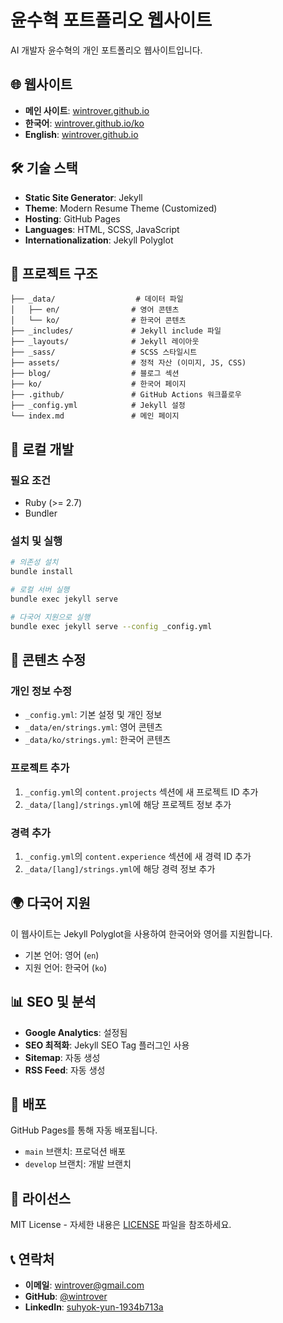 # 윤수혁 포트폴리오 웹사이트

AI 개발자 윤수혁의 개인 포트폴리오 웹사이트입니다.

## 🌐 웹사이트

- **메인 사이트**: [wintrover.github.io](https://wintrover.github.io)
- **한국어**: [wintrover.github.io/ko](https://wintrover.github.io/ko)
- **English**: [wintrover.github.io](https://wintrover.github.io)

## 🛠 기술 스택

- **Static Site Generator**: Jekyll
- **Theme**: Modern Resume Theme (Customized)
- **Hosting**: GitHub Pages
- **Languages**: HTML, SCSS, JavaScript
- **Internationalization**: Jekyll Polyglot

## 📁 프로젝트 구조

```
├── _data/                  # 데이터 파일
│   ├── en/                # 영어 콘텐츠
│   └── ko/                # 한국어 콘텐츠
├── _includes/             # Jekyll include 파일
├── _layouts/              # Jekyll 레이아웃
├── _sass/                 # SCSS 스타일시트
├── assets/                # 정적 자산 (이미지, JS, CSS)
├── blog/                  # 블로그 섹션
├── ko/                    # 한국어 페이지
├── .github/               # GitHub Actions 워크플로우
├── _config.yml            # Jekyll 설정
└── index.md               # 메인 페이지
```

## 🚀 로컬 개발

### 필요 조건
- Ruby (>= 2.7)
- Bundler

### 설치 및 실행
```bash
# 의존성 설치
bundle install

# 로컬 서버 실행
bundle exec jekyll serve

# 다국어 지원으로 실행
bundle exec jekyll serve --config _config.yml
```

## 📝 콘텐츠 수정

### 개인 정보 수정
- `_config.yml`: 기본 설정 및 개인 정보
- `_data/en/strings.yml`: 영어 콘텐츠
- `_data/ko/strings.yml`: 한국어 콘텐츠

### 프로젝트 추가
1. `_config.yml`의 `content.projects` 섹션에 새 프로젝트 ID 추가
2. `_data/[lang]/strings.yml`에 해당 프로젝트 정보 추가

### 경력 추가
1. `_config.yml`의 `content.experience` 섹션에 새 경력 ID 추가
2. `_data/[lang]/strings.yml`에 해당 경력 정보 추가

## 🌍 다국어 지원

이 웹사이트는 Jekyll Polyglot을 사용하여 한국어와 영어를 지원합니다.

- 기본 언어: 영어 (`en`)
- 지원 언어: 한국어 (`ko`)

## 📊 SEO 및 분석

- **Google Analytics**: 설정됨
- **SEO 최적화**: Jekyll SEO Tag 플러그인 사용
- **Sitemap**: 자동 생성
- **RSS Feed**: 자동 생성

## 🔧 배포

GitHub Pages를 통해 자동 배포됩니다.

- `main` 브랜치: 프로덕션 배포
- `develop` 브랜치: 개발 브랜치

## 📄 라이선스

MIT License - 자세한 내용은 [LICENSE](LICENSE) 파일을 참조하세요.

## 📞 연락처

- **이메일**: wintrover@gmail.com
- **GitHub**: [@wintrover](https://github.com/wintrover)
- **LinkedIn**: [suhyok-yun-1934b713a](https://linkedin.com/in/suhyok-yun-1934b713a)